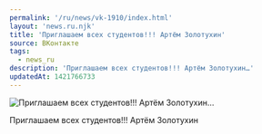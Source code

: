 ```yaml
---
permalink: '/ru/news/vk-1910/index.html'
layout: 'news.ru.njk'
title: 'Приглашаем всех студентов!!! Артём Золотухин'
source: ВКонтакте
tags:
  - news_ru
description: 'Приглашаем всех студентов!!! Артём Золотухин…'
updatedAt: 1421766733
---
```

![Приглашаем всех студентов!!! Артём Золотухин…](https://sun9-29.userapi.com/impf/c622816/v622816833/15b12/xDlpn8XMUDw.jpg?size=764x1080&quality=96&sign=a7dadadca81e9583328cddc43d3f4666&c_uniq_tag=VdKrvMJzCTUbLZBXiMtx_6rWxlf1_pyohCXewEE_gFI&type=album)

Приглашаем всех студентов!!!
Артём Золотухин
